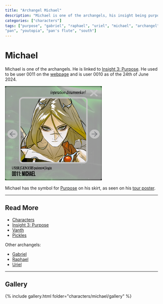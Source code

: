 ```yaml
---
title: "Archangel Michael"
description: "Michael is one of the archangels, his insight being purpose."
categories: ["characters"]
tags: ["purpose", "gabriel", "raphael", "uriel", "michael", "archangel", "selene's map", 
"pan", "youtopia", "pan's flute", "south"]
---
```

# Michael

Michael is one of the archangels. He is linked to [Insight 3: Purpose](../lore/insight3-purpose.md). 
He used to be user 0011 on the [webpage](../webpage) and is user 0010 as of the 24th of June 2024.

![Avatar for Michael](../../Resources/characters/michael/michael.png)

Michael has the symbol for [Purpose](../lore/insight3-purpose) on his skirt, as seen on his 
[tour poster](#gallery).

***

## Read More

- [Characters](characters)
- [Insight 3: Purpose](../lore/insight3-purpose)
- [Vanth](vanth)
- [Pickles](pickles)

Other archangels:

- [Gabriel](gabriel)
- [Raphael](raphael)
- [Uriel](uriel)

***

## Gallery

{% include gallery.html folder="characters/michael/gallery" %}

